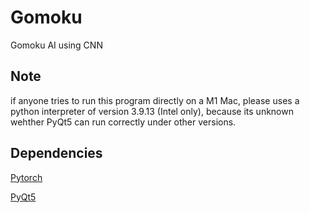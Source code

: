 # Gomoku
Gomoku AI using CNN

## Note
if anyone tries to run this program directly on a M1 Mac, please uses a python interpreter of version 3.9.13 (Intel only), because its unknown wehther PyQt5 can run correctly under other versions.

## Dependencies

[Pytorch](https://pytorch.org)

[PyQt5](https://pypi.org/project/PyQt5/)
